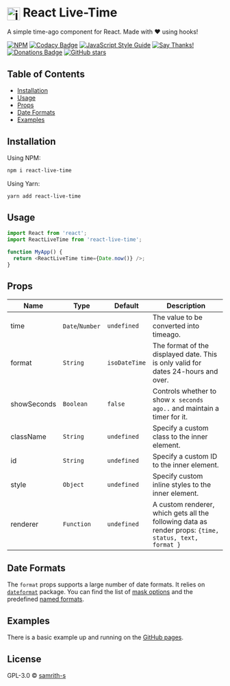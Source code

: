 # <img src="https://samrith-s.github.io/react-live-time/static/media/clock.ec9233e3.svg" style="vertical-align: middle" alt="icon" width="30" /> React Live-Time

A simple time-ago component for React. Made with ❤️ using hooks!

[![NPM](https://img.shields.io/npm/v/react-live-time.svg)][npm] [![Codacy Badge](https://api.codacy.com/project/badge/Grade/1e766651f0604b41b972a0e98c49c345)](https://www.codacy.com/app/samrith/react-live-time?utm_source=github.com&utm_medium=referral&utm_content=samrith-s/react-live-time&utm_campaign=Badge_Grade) [![JavaScript Style Guide](https://img.shields.io/badge/code_style-standard-brightgreen.svg)][js-std] [![Say Thanks!](https://img.shields.io/badge/Say%20Thanks-!-1EAEDB.svg)](https://saythanks.io/to/samrith-s) [![Donations Badge](https://yourdonation.rocks/images/badge.svg)](https://www.patreon.com/samrith) [![GitHub stars](https://img.shields.io/github/stars/samrith-s/react-live-time.svg)][stars]

## Table of Contents

- [Installation](#installation)
- [Usage](#usage)
- [Props](#props)
- [Date Formats](#date-formats)
- [Examples](#examples)

## <a name="installation"></a>Installation

Using NPM:

```bash
npm i react-live-time
```

Using Yarn:

```bash
yarn add react-live-time
```

## <a name="usage"></a>Usage

```javascript
import React from 'react';
import ReactLiveTime from 'react-live-time';

function MyApp() {
  return <ReactLiveTime time={Date.now()} />;
}
```

## <a name="props"></a>Props

| Name        | Type            | Default       | Description                                                                                           |
| ----------- | --------------- | ------------- | ----------------------------------------------------------------------------------------------------- |
| time        | `Date`/`Number` | `undefined`   | The value to be converted into timeago.                                                               |
| format      | `String`        | `isoDateTime` | The format of the displayed date. This is only valid for dates 24-hours and over.                     |
| showSeconds | `Boolean`       | `false`       | Controls whether to show `x seconds ago..` and maintain a timer for it.                               |
| className   | `String`        | `undefined`   | Specify a custom class to the inner element.                                                          |
| id          | `String`        | `undefined`   | Specify a custom ID to the inner element.                                                             |
| style       | `Object`        | `undefined`   | Specify custom inline styles to the inner element.                                                    |
| renderer    | `Function`      | `undefined`   | A custom renderer, which gets all the following data as render props: `{time, status, text, format }` |

## <a name="date-formats"></a>Date Formats

The `format` props supports a large number of date formats. It relies on [`dateformat`][df] package. You can find the list of [mask options][df-mo] and the predefined [named formats][df-nf].

## <a name="examples"></a>Examples

There is a basic example up and running on the [GitHub pages][gh-pages].

## <a name="license"></a>License

GPL-3.0 © [samrith-s](https://github.com/samrith-s)

[gh-pages]: https://samrith-s.github.io/react-live-time/
[npm]: https://www.npmjs.com/package/react-live-time
[js-std]: https://standardjs.com
[stars]: https://github.com/samrith-s/react-live-time/stargazers
[df]: https://www.npmjs.com/package/dateformat
[df-mo]: https://github.com/felixge/node-dateformat#mask-options
[df-nf]: https://github.com/felixge/node-dateformat#named-formats
